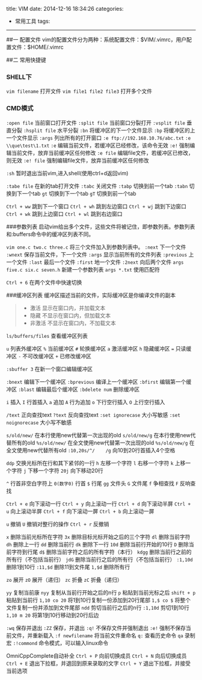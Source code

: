 title: VIM
date: 2014-12-16 18:34:26
categories:
- 常用工具
tags:
---
##一 配置文件
vim的配置文件分为两种：系统配置文件：\$VIM/.vimrc，用户配置文件：\$HOME/.vimrc

##二 常用快捷键
### SHELL下

`vim filename` 打开文件
`vim file1 file2 file3` 打开多个文件

### CMD模式
`:open file` 当前窗口打开文件
`:split file` 当前窗口分裂打开
`:vsplit file` 垂直分裂
`:hsplit file` 水平分裂
`:bn` 将缓冲区的下一个文件显示
`:bp` 将缓冲区的上一个文件显示
`:args` 列出所有的打开窗口
`:e ftp://192.168.10.76/abc.txt`
`:e \\que\test\1.txt`
`:e`  编辑当前文件，若缓冲区已经修改，该命令无效
`:e!` 强制编辑当前文件，放弃当前缓冲区任何修改
`:e file` 编辑file文件，若缓冲区已修改，则无效
`:e! file` 强制编辑file文件，放弃当前缓冲区任何修改

`:sh` 暂时退出当前vim,进入shell(使用ctrl+d返回vim)

`:tabe file` 在新的tab打开文件
`:tabc` 关闭文件
`:tabp` 切换到前一个tab
`:tabn` 切换到下一个tab
`gt` 切换到下一个tab
`gT` 切换到前一个tab

`Ctrl + ww` 跳到下一个窗口
`Ctrl + wh` 跳到左边窗口
`Ctrl + wj` 跳到下边窗口
`Ctrl + wk` 跳到上边窗口
`Ctrl + wl` 跳到右边窗口


###参数列表
        启动vim给出多个文件，这些文件将被记住，即参数列表。参数列表和:buffers命令中的缓冲区列表不同。

`vim one.c two.c three.c` 将三个文件加入到参数列表中。
`:next` 下一个文件
`:wnext` 保存当前文件，下一个文件
`:args` 显示当前所有的文件列表
`:previous` 上一个文件
`:last` 最后一个文件
`:first` 地一个文件
`:2next` 向后两个文件
`args five.c six.c seven.h` 新建一个参数列表
`args *.txt`    使用匹配符

`Ctrl + 6` 在两个文件中快速切换

###缓冲区列表
        缓冲区描述当前的文件，实际缓冲区是你编译文件的副本

> * 激活         显示在窗口内，并加载文本
> * 隐藏         不显示在窗口内，但加载文本
> * 非激活       不显示在窗口内，不加载文本

`ls/buffers/files` 查看缓冲区列表

`u` 列表外缓冲区
`%` 当前缓冲区
`#` 轮换缓冲区
`a` 激活缓冲区
`h` 隐藏缓冲区
`=` 只读缓冲区
`-` 不可改缓冲区
`+` 已修改缓冲区

`:sbuffer 3`    在新一个窗口编辑缓冲区

`:bnext`   编辑下一个缓冲区
`:bprevious`   编译上一个缓冲区
`:bfirst`   编辑第一个缓冲区
`:blast`   编辑最后个缓冲区
`:bdelete num` 删除缓冲区

`i` 插入
`I` 行首插入
`a` 追加
`A` 行为追加
`o` 下行空行插入
`O` 上行空行插入

`/text` 正向查找text
`?text` 反向查找text
`:set ignorecase` 大小写敏感
`:set noignorecase` 大小写不敏感

`s/old/new/` 在本行使用new代替第一次出现的old
`s/old/new/g` 在本行使用new代替所有的old
`%s/old/new/` 在全文使用new代替第一次出现的old
`%s/old/new/g` 在全文使用new代替所有old
`:10,20s/^/    /g` 向10到20行首插入4个空格

`ddp` 交换光标所在行和其下紧邻的一行
`h` 左移一个字符
`l` 右移一个字符
`k` 上移一个字符
`j` 下移一个字符
`20j` 向下移动20行

`^` 行首非空白字符上
`0(数字0)` 行首
`$` 行尾
`gg` 文件头
`G` 文件尾
`f` 争相查找
`F` 反响查找

`Ctrl + e` 向下滚动一行
`Ctrl + y` 向上滚动一行
`Ctrl + d` 向下滚动半屏
`Ctrl + u` 向上滚动半屏
`Ctrl + f` 向下滚动一屏
`Ctrl + b` 向上滚动一屏

`u` 撤销
`U` 撤销对整行的操作
`Ctrl + r` 反撤销

`x` 删除当前光标所在字符
`3x` 删除目标光标开始之后的三个字符
`dl` 删除当前字符
`dh` 删除上一行
`dd` 删除当前行
`dk` 删除下一行
`10d` 删除当前行开始的10行
`D` 删除当前字符到行尾
`d$` 删除当前字符之后的所有字符（本行）
`kdgg` 删除当前行之前的所有行（不包括当前行）
`jdG` 删除当前行之后的所有行（不包括当前行）
`:1,10d` 删除1到10行
`:11,$d` 删除11到文件尾
`1,$d` 删除所有行

`zo` 展开
`zO` 展开（递归）
`zc` 折叠
`zC` 折叠（递归）

`yy` 复制当前康
`nyy` 复制从当前行开始之后的n行
`p` 粘贴到当前光标之后
`shift + p` 粘贴到当前行
`1,10 co 20` 将1到10行复制一份添加到20行尾部
`1,$ co $` 将整个文件复制一份并添加到文件尾部
`ndd` 剪切当前行之后的n行
`:1,10d` 剪切1到10行
`1,10 m 20` 将第1到10行移动到20行后边

`:wq` 保存并退出
`:ZZ` 保存，并退出
`:q!` 不保存文件并强制退出
`:e!` 强制不保存当前文件，并重新载入
`:f newfilename` 将当前文件重命名
`q:` 查看历史命令
`qa` 录制宏
`:!commond` 命令模式，可以输入linux命令

OmniCppComplete自动补全
`Ctrl + P` 向前切换成员
`Ctrl + N` 向后切换成员
`Ctrl + E` 退出下拉框，并退回到原来录取的文字
`Ctrl + Y` 退出下拉框，并接受当前选项
